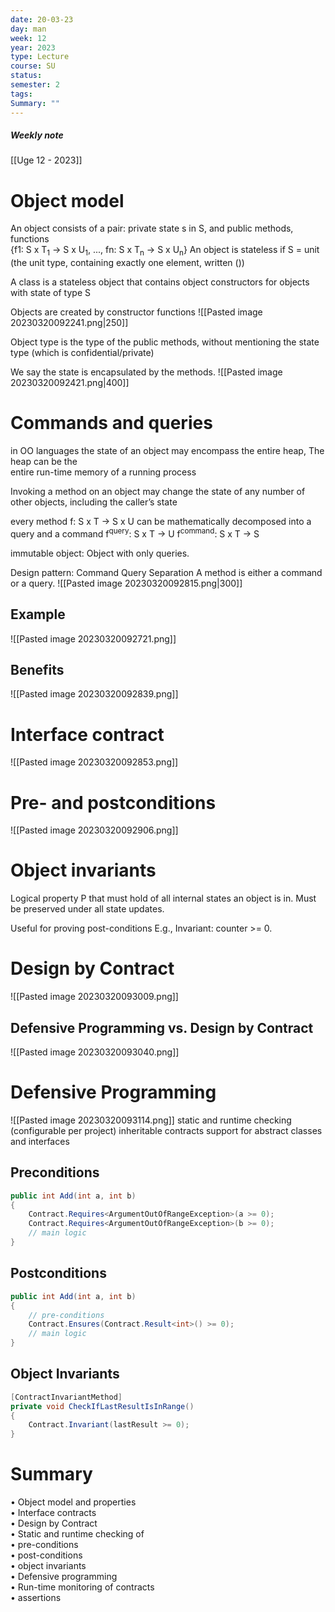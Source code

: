 ```yaml
---
date: 20-03-23
day: man
week: 12
year: 2023
type: Lecture
course: SU
status: 
semester: 2
tags:
Summary: ""
---
```

##### Weekly note
[[Uge 12 - 2023]]

# Object model
An object consists of a pair: private  state s in S, and public methods, functions  
{f1: S x T<sub>1</sub> → S x U<sub>1</sub>, ..., fn: S x T<sub>n</sub> → S x U<sub>n</sub>}
An object is  stateless if  S = unit (the unit type, containing exactly one element, written ())

A class is a stateless object that contains object constructors for objects with state of type S

Objects are created by constructor functions
![[Pasted image 20230320092241.png|250]]

Object type is the type of the public methods, without mentioning the state type (which is confidential/private)

We say the state is encapsulated by the methods.
![[Pasted image 20230320092421.png|400]]
# Commands and queries
in OO languages the state of an object may encompass the entire heap, The heap can be the  
entire run-time memory of a running process

Invoking a method on an object may change the state of any number of other objects, including the caller’s state

every method  f: S x T → S x U can be mathematically decomposed into a query and a command
f<sup>query</sup>: S x T → U
f<sup>command</sup>: S x T -> S

immutable object: Object with only queries.

Design pattern: Command Query Separation
A method is either a command or a query.
![[Pasted image 20230320092815.png|300]]
## Example
![[Pasted image 20230320092721.png]]
## Benefits
![[Pasted image 20230320092839.png]]
# Interface contract
![[Pasted image 20230320092853.png]]
# Pre- and postconditions
<!--⚠️Imgur upload failed, check dev console-->
![[Pasted image 20230320092906.png]]
# Object invariants
Logical property P that must hold of all internal states an object is in.
Must be preserved under all state updates.

Useful for proving post-conditions
E.g., Invariant: counter >= 0.
# Design by Contract
![[Pasted image 20230320093009.png]]
## Defensive Programming vs. Design by Contract
<!--⚠️Imgur upload failed, check dev console-->
![[Pasted image 20230320093040.png]]
# Defensive Programming
![[Pasted image 20230320093114.png]]
static and runtime checking (configurable per project)
inheritable contracts
support for abstract classes and interfaces
## Preconditions 

```csharp
public int Add(int a, int b)  
{  
	Contract.Requires<ArgumentOutOfRangeException>(a >= 0);  
	Contract.Requires<ArgumentOutOfRangeException>(b >= 0);  
	// main logic  
}
```
## Postconditions

```csharp
public int Add(int a, int b)  
{  
	// pre-conditions  
	Contract.Ensures(Contract.Result<int>() >= 0);  
	// main logic
}
```
## Object Invariants

```csharp
[ContractInvariantMethod]  
private void CheckIfLastResultIsInRange()  
{  
	Contract.Invariant(lastResult >= 0);  
}
```
# Summary
• Object model and properties  
• Interface contracts  
• Design by Contract  
• Static and runtime checking of  
	• pre-conditions  
	• post-conditions  
	• object invariants  
• Defensive programming  
• Run-time monitoring of contracts  
	• assertions